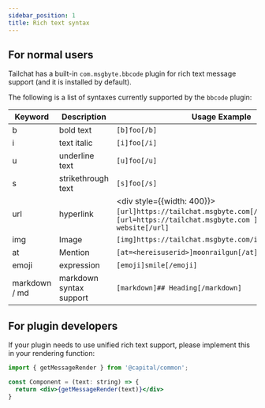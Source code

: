 ```yaml
---
sidebar_position: 1
title: Rich text syntax
---
```


## For normal users

Tailchat has a built-in `com.msgbyte.bbcode` plugin for rich text message support (and it is installed by default).

The following is a list of syntaxes currently supported by the `bbcode` plugin:

| Keyword | Description | Usage Example | Preview |
| ------ | ----- | ------ | ----- |
| b | bold text | `[b]foo[/b]` | <b>foo</b> |
| i | text italic | `[i]foo[/i]` | <i>foo</i> |
| u | underline text | `[u]foo[/u]` | <ins>foo</ins> |
| s | strikethrough text | `[s]foo[/s]` | <del>foo</del> |
| url | hyperlink | <div style={{width: 400}}>`[url]https://tailchat.msgbyte.com[/url]` / `[url=https://tailchat.msgbyte.com ]Official website[/url]`</div> | <a>https://tailchat.msgbyte.com</a> / <a href="https://tailchat.msgbyte.com">official website</a> |
| img | Image | `[img]https://tailchat.msgbyte.com/img/logo.svg[/img]` | <div style={{width: 60}}><img src="https:/ /tailchat.msgbyte.com/img/logo.svg" /></div> |
| at | Mention | `[at=<hereisuserid>]moonrailgun[/at]` | - |
| emoji | expression | `[emoji]smile[/emoji]` | - |
| markdown / md | markdown syntax support | `[markdown]## Heading[/markdown]` | - |

## For plugin developers

If your plugin needs to use unified rich text support, please implement this in your rendering function:

```jsx
import { getMessageRender } from '@capital/common';

const Component = (text: string) => {
  return <div>{getMessageRender(text)}</div>
}
```
